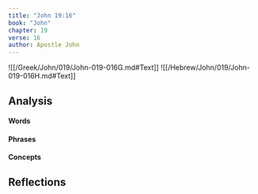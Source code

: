 ```yaml
---
title: "John 19:16"
book: "John"
chapter: 19
verse: 16
author: Apostle John
---
```

![[/Greek/John/019/John-019-016G.md#Text]]
![[/Hebrew/John/019/John-019-016H.md#Text]]

## Analysis

#### Words

#### Phrases

#### Concepts

## Reflections
